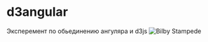d3angular
=========

Эксперемент по обьединению ангуляра и d3js
![Bilby Stampede](http://i.stack.imgur.com/RL5V3.png)
